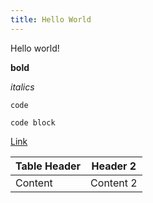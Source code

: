 ```yaml
---
title: Hello World
---
```


Hello world!

**bold**

_italics_

`code`

```text
code block
```

[Link](/diagrams/)

| Table Header | Header 2  |
| ------------ | --------- |
| Content      | Content 2 |
